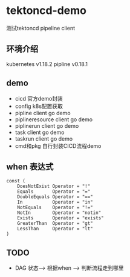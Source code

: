 # tektoncd-demo
测试tektoncd pipeline client
## 环境介绍
kubernetes v1.18.2
pipline v0.18.1


## demo 
* cicd  官方demo封装
* config k8s配置获取
* pipline client go demo
* piplineresource client go demo
* piplinerun client go demo
* task client go demo
* taskrun client go demo
* cmd和pkg 自行封装CICD流程demo 

## when 表达式
```cassandraql
const (
	DoesNotExist Operator = "!"
	Equals       Operator = "="
	DoubleEquals Operator = "=="
	In           Operator = "in"
	NotEquals    Operator = "!="
	NotIn        Operator = "notin"
	Exists       Operator = "exists"
	GreaterThan  Operator = "gt"
	LessThan     Operator = "lt"
)
```
## TODO
*  DAG 状态--> 根据when --> 判断流程走到哪里

